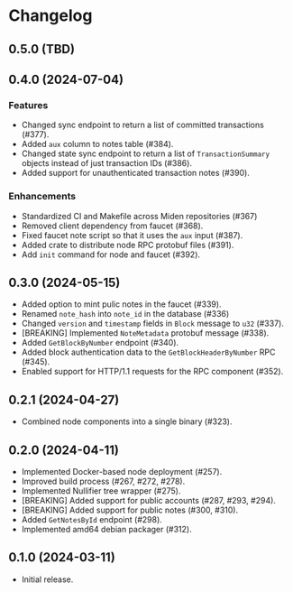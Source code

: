 # Changelog

## 0.5.0 (TBD)

## 0.4.0 (2024-07-04)

### Features

* Changed sync endpoint to return a list of committed transactions (#377).
* Added `aux` column to notes table (#384).
* Changed state sync endpoint to return a list of `TransactionSummary` objects instead of just transaction IDs (#386).
* Added support for unauthenticated transaction notes (#390).

### Enhancements

* Standardized CI and Makefile across Miden repositories (#367)
* Removed client dependency from faucet (#368).
* Fixed faucet note script so that it uses the `aux` input (#387).
* Added crate to distribute node RPC protobuf files (#391).
* Add `init` command for node and faucet (#392).


## 0.3.0 (2024-05-15)

* Added option to mint pulic notes in the faucet (#339).
* Renamed `note_hash` into `note_id` in the database (#336)
* Changed `version` and `timestamp` fields in `Block` message to `u32` (#337).
* [BREAKING] Implemented `NoteMetadata` protobuf message (#338).
* Added `GetBlockByNumber` endpoint (#340).
* Added block authentication data to the `GetBlockHeaderByNumber` RPC (#345).
* Enabled support for HTTP/1.1 requests for the RPC component (#352).

## 0.2.1 (2024-04-27)

* Combined node components into a single binary (#323).

## 0.2.0 (2024-04-11)

* Implemented Docker-based node deployment (#257).
* Improved build process (#267, #272, #278).
* Implemented Nullifier tree wrapper (#275).
* [BREAKING] Added support for public accounts (#287, #293, #294).
* [BREAKING] Added support for public notes (#300, #310).
* Added `GetNotesById` endpoint (#298).
* Implemented amd64 debian packager (#312).

## 0.1.0 (2024-03-11)

* Initial release.
